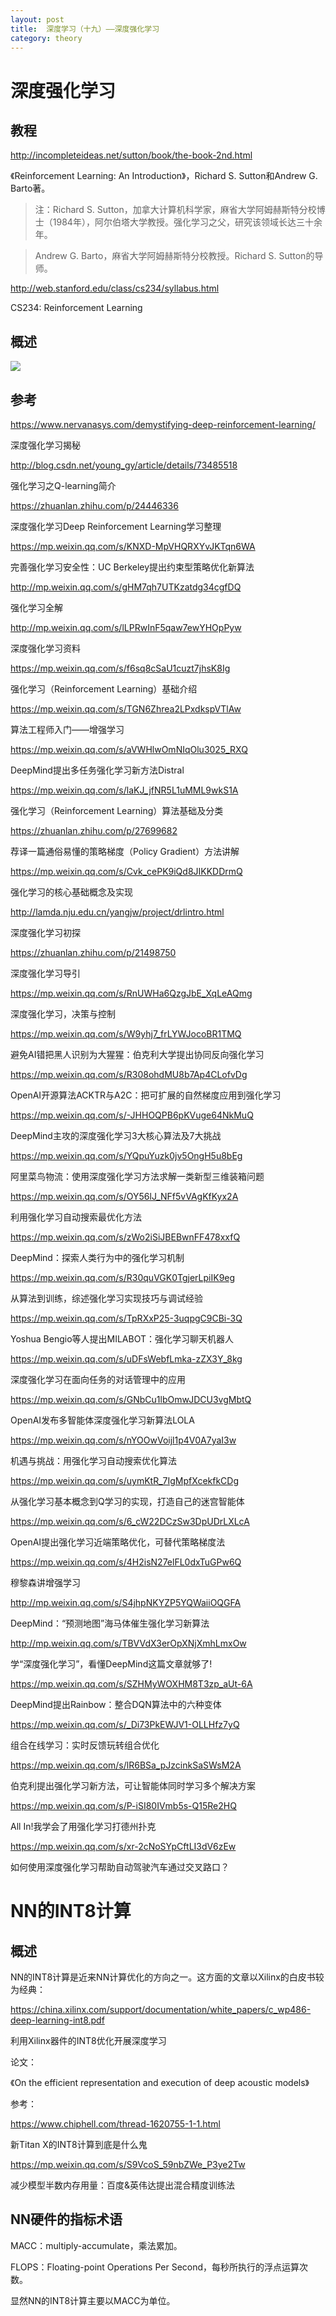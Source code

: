 ```yaml
---
layout: post
title:  深度学习（十九）——深度强化学习
category: theory 
---
```


# 深度强化学习

## 教程

http://incompleteideas.net/sutton/book/the-book-2nd.html

《Reinforcement Learning: An Introduction》，Richard S. Sutton和Andrew G. Barto著。

>注：Richard S. Sutton，加拿大计算机科学家，麻省大学阿姆赫斯特分校博士（1984年），阿尔伯塔大学教授。强化学习之父，研究该领域长达三十余年。

>Andrew G. Barto，麻省大学阿姆赫斯特分校教授。Richard S. Sutton的导师。

http://web.stanford.edu/class/cs234/syllabus.html

CS234: Reinforcement Learning

## 概述

![](/images/article/reinforcement_learning.png)

## 参考

https://www.nervanasys.com/demystifying-deep-reinforcement-learning/

深度强化学习揭秘

http://blog.csdn.net/young_gy/article/details/73485518

强化学习之Q-learning简介

https://zhuanlan.zhihu.com/p/24446336

深度强化学习Deep Reinforcement Learning学习整理

https://mp.weixin.qq.com/s/KNXD-MpVHQRXYvJKTqn6WA

完善强化学习安全性：UC Berkeley提出约束型策略优化新算法

http://mp.weixin.qq.com/s/gHM7qh7UTKzatdg34cgfDQ

强化学习全解

http://mp.weixin.qq.com/s/lLPRwInF5qaw7ewYHOpPyw

深度强化学习资料

https://mp.weixin.qq.com/s/f6sq8cSaU1cuzt7jhsK8Ig

强化学习（Reinforcement Learning）基础介绍

https://mp.weixin.qq.com/s/TGN6Zhrea2LPxdkspVTlAw

算法工程师入门——增强学习

https://mp.weixin.qq.com/s/aVWHlwOmNIqOlu3025_RXQ

DeepMind提出多任务强化学习新方法Distral

https://mp.weixin.qq.com/s/laKJ_jfNR5L1uMML9wkS1A

强化学习（Reinforcement Learning）算法基础及分类

https://zhuanlan.zhihu.com/p/27699682

荐译一篇通俗易懂的策略梯度（Policy Gradient）方法讲解

https://mp.weixin.qq.com/s/Cvk_cePK9iQd8JIKKDDrmQ

强化学习的核心基础概念及实现

http://lamda.nju.edu.cn/yangjw/project/drlintro.html

深度强化学习初探

https://zhuanlan.zhihu.com/p/21498750

深度强化学习导引

https://mp.weixin.qq.com/s/RnUWHa6QzgJbE_XqLeAQmg

深度强化学习，决策与控制

https://mp.weixin.qq.com/s/W9yhj7_frLYWJocoBR1TMQ

避免AI错把黑人识别为大猩猩：伯克利大学提出协同反向强化学习

https://mp.weixin.qq.com/s/R308ohdMU8b7Ap4CLofvDg

OpenAI开源算法ACKTR与A2C：把可扩展的自然梯度应用到强化学习

https://mp.weixin.qq.com/s/-JHHOQPB6pKVuge64NkMuQ

DeepMind主攻的深度强化学习3大核心算法及7大挑战

https://mp.weixin.qq.com/s/YQpuYuzk0jv5OngH5u8bEg

阿里菜鸟物流：使用深度强化学习方法求解一类新型三维装箱问题

https://mp.weixin.qq.com/s/OY56lJ_NFf5vVAgKfKyx2A

利用强化学习自动搜索最优化方法

https://mp.weixin.qq.com/s/zWo2iSiJBEBwnFF478xxfQ

DeepMind：探索人类行为中的强化学习机制

https://mp.weixin.qq.com/s/R30quVGK0TgjerLpiIK9eg

从算法到训练，综述强化学习实现技巧与调试经验

https://mp.weixin.qq.com/s/TpRXxP25-3uqpgC9CBi-3Q

Yoshua Bengio等人提出MILABOT：强化学习聊天机器人

https://mp.weixin.qq.com/s/uDFsWebfLmka-zZX3Y_8kg

深度强化学习在面向任务的对话管理中的应用

https://mp.weixin.qq.com/s/GNbCu1lbOmwJDCU3vgMbtQ

OpenAI发布多智能体深度强化学习新算法LOLA

https://mp.weixin.qq.com/s/nYOOwVoijl1p4V0A7yaI3w

机遇与挑战：用强化学习自动搜索优化算法

https://mp.weixin.qq.com/s/uymKtR_7IgMpfXcekfkCDg

从强化学习基本概念到Q学习的实现，打造自己的迷宫智能体

https://mp.weixin.qq.com/s/6_cW22DCzSw3DpUDrLXLcA

OpenAI提出强化学习近端策略优化，可替代策略梯度法

https://mp.weixin.qq.com/s/4H2isN27elFL0dxTuGPw6Q

穆黎森讲增强学习

http://mp.weixin.qq.com/s/S4jhpNKYZP5YQWaiiOQGFA

DeepMind：“预测地图”海马体催生强化学习新算法

http://mp.weixin.qq.com/s/TBVVdX3erOpXNjXmhLmxOw

学“深度强化学习”，看懂DeepMind这篇文章就够了!

https://mp.weixin.qq.com/s/SZHMyWOXHM8T3zp_aUt-6A

DeepMind提出Rainbow：整合DQN算法中的六种变体

https://mp.weixin.qq.com/s/_Di73PkEWJV1-OLLHfz7yQ

组合在线学习：实时反馈玩转组合优化

https://mp.weixin.qq.com/s/lR6BSa_pJzcinkSaSWsM2A

伯克利提出强化学习新方法，可让智能体同时学习多个解决方案

https://mp.weixin.qq.com/s/P-iSI80IVmb5s-Q15Re2HQ

All In!我学会了用强化学习打德州扑克

https://mp.weixin.qq.com/s/xr-2cNoSYpCftLI3dV6zEw

如何使用深度强化学习帮助自动驾驶汽车通过交叉路口？




# NN的INT8计算

## 概述

NN的INT8计算是近来NN计算优化的方向之一。这方面的文章以Xilinx的白皮书较为经典：

https://china.xilinx.com/support/documentation/white_papers/c_wp486-deep-learning-int8.pdf

利用Xilinx器件的INT8优化开展深度学习

论文：

《On the efficient representation and execution of deep acoustic models》

参考：

https://www.chiphell.com/thread-1620755-1-1.html

新Titan X的INT8计算到底是什么鬼

https://mp.weixin.qq.com/s/S9VcoS_59nbZWe_P3ye2Tw

减少模型半数内存用量：百度&英伟达提出混合精度训练法

## NN硬件的指标术语

MACC：multiply-accumulate，乘法累加。

FLOPS：Floating-point Operations Per Second，每秒所执行的浮点运算次数。

显然NN的INT8计算主要以MACC为单位。


